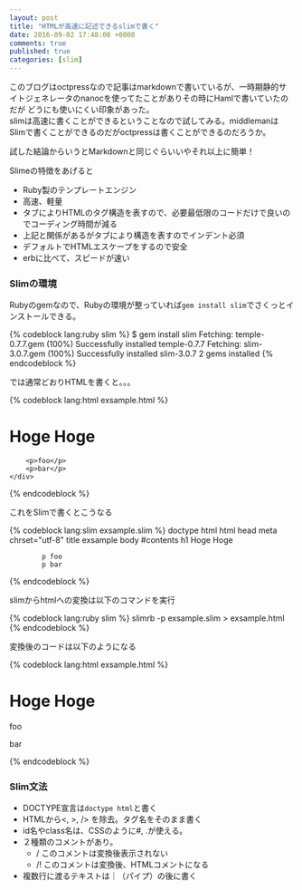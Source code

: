 ```yaml
---
layout: post
title: "HTMLが高速に記述できるslimで書く"
date: 2016-09-02 17:48:08 +0000
comments: true
published: true
categories: [slim]
---
```


このブログはoctpressなので記事はmarkdownで書いているが、一時期静的サイトジェネレータのnanocを使ってたことがありその時にHamlで書いていたのだが
どうにも使いにくい印象があった。  
slimは高速に書くことができるということなので試してみる。middlemanはSlimで書くことができるのだがoctpressは書くことができるのだろうか。

試した結論からいうとMarkdownと同じぐらいいやそれ以上に簡単！


Slimeの特徴をあげると

- Ruby製のテンプレートエンジン
- 高速、軽量
- タブによりHTMLのタグ構造を表すので、必要最低限のコードだけで良いのでコーディング時間が減る
- 上記と関係があるがタブにより構造を表すのでインデント必須
- デフォルトでHTMLエスケープをするので安全
- erbに比べて、スピードが速い

<!--more-->

### Slimの環境

Rubyのgemなので、Rubyの環境が整っていれば`gem install slim`でさくっとインストールできる。

{% codeblock lang:ruby slim %}
$ gem install slim
Fetching: temple-0.7.7.gem (100%)
Successfully installed temple-0.7.7
Fetching: slim-3.0.7.gem (100%)
Successfully installed slim-3.0.7
2 gems installed
{% endcodeblock %}

では通常どおりHTMLを書くと。。。

{% codeblock lang:html exsample.html %}
<!DOCTYPE html>
<html lang="ja">
<head>
    <meta charset="UTF-8">
    <title>exsample</title>
</head>
<body>
    <div>
        <h1>Hoge Hoge</h1>
        
        <p>foo</p>
        <p>bar</p>
    </div>
</body>
</html>
{% endcodeblock %}

これをSlimで書くとこうなる

{% codeblock lang:slim exsample.slim %}
doctype html
html
	head
		meta chrset="utf-8"
		title exsample
	body
		#contents
			h1 Hoge Hoge

			p foo
			p bar
{% endcodeblock %}


slimからhtmlへの変換は以下のコマンドを実行

{% codeblock lang:ruby slim %}
slimrb -p exsample.slim > exsample.html
{% endcodeblock %}

変換後のコードは以下のようになる

{% codeblock lang:html exsample.html %}
<!DOCTYPE html>
<html>
  <head>
    <meta chrset="utf-8" />
    <title>exsample</title>
  </head>
  <body>
    <div id="contents">
      <h1>
        Hoge Hoge
      </h1>
      <p>
        foo
      </p>
      <p>
        bar
      </p>
    </div>
  </body>
</html>
{% endcodeblock %}

### Slim文法

- DOCTYPE宣言は`doctype html`と書く
- HTMLから<, >, /> を除去。タグ名をそのまま書く
- id名やclass名は、CSSのように#, .が使える。
- ２種類のコメントがあり。
    - / このコメントは変換後表示されない
    - /! このコメントは変換後、HTMLコメントになる
- 複数行に渡るテキストは｜（パイプ）の後に書く
